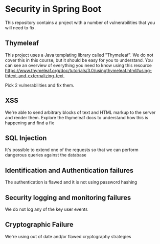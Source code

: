 # Security in Spring Boot
This repository contains a project with a number of vulnerabilities that you will need to fix.

## Thymeleaf
This project uses a Java templating library called "Thymeleaf". We do not cover this in this course, but it should be easy for you to understand. You can see an overview of everything you need to know using this resource https://www.thymeleaf.org/doc/tutorials/3.0/usingthymeleaf.html#using-thtext-and-externalizing-text. 


Pick 2 vulnerabilities and fix them. 

## XSS
We're able to send arbitrary blocks of text and HTML markup to the server and render them. Explore the thymeleaf docs to understand how this is happening and find a fix
## SQL Injection
It's possible to extend one of the requests so that we can perform dangerous queries against the database
## Identification and Authentication failures
The authentication is flawed and it is not using password hashing
## Security logging and monitoring failures
We do not log any of the key user events
## Cryptographic Failure
We're using out of date and/or flawed cryptography strategies
